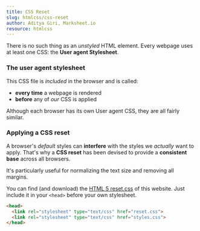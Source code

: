 ```yaml
---
title: CSS Reset
slug: htmlcss/css-reset
author: Aditya Giri, Marksheet.io
resource: htmlcss
---
```


There is no such thing as an _unstyled_ HTML element. Every webpage uses at least one CSS: the **User agent Stylesheet**.

### The user agent stylesheet

This CSS file is _included_ in the browser and is called:

* **every time** a webpage is rendered
* **before** any of _our_ CSS is applied

Although each browser has its own User agent CSS, they are all fairly similar.

### Applying a CSS reset

A browser's _default_ styles can **interfere** with the styles we _actually_ want to apply. That's why a **CSS reset** has been devised to provide a **consistent base** across all browsers.

It's particularly useful for normalizing the text size and removing all margins.

You can find (and download) the [HTML 5 reset.css](https://marksheet.io/css/reset.css) of this website. Just include it in your `<head>` before your own stylesheet.

```html
<head>
  <link rel="stylesheet" type="text/css" href="reset.css">
  <link rel="stylesheet" type="text/css" href="styles.css">
</head>
```
